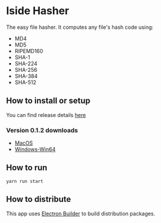 # Iside Hasher

The easy file hasher. It computes any file's hash code using:

* MD4
* MD5
* RIPEMD160
* SHA-1
* SHA-224
* SHA-256
* SHA-384
* SHA-512

## How to install or setup

You can find release details [here](https://github.com/guildenstern70/IsideHasher/releases)

### Version 0.1.2 downloads

- [MacOS](https://github.com/guildenstern70/IsideHasher/releases/download/0.1.2/IsideHasher-0.1.2.dmg)
- [Windows-Win64](https://github.com/guildenstern70/IsideHasher/releases/download/0.1.2/IsideHasher.Setup.0.1.2.exe)


## How to run

    yarn run start

## How to distribute

This app uses [Electron Builder](https://github.com/electron-userland/electron-builder) to build distribution packages.



